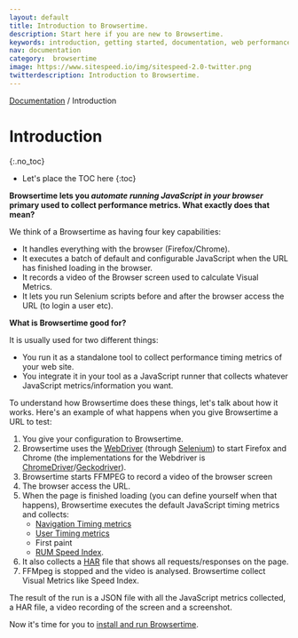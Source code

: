 ```yaml
---
layout: default
title: Introduction to Browsertime.
description: Start here if you are new to Browsertime.
keywords: introduction, getting started, documentation, web performance, browsertime
nav: documentation
category:  browsertime
image: https://www.sitespeed.io/img/sitespeed-2.0-twitter.png
twitterdescription: Introduction to Browsertime.
---
```

[Documentation](/documentation/browsertime/) / Introduction

# Introduction
{:.no_toc}

* Let's place the TOC here
{:toc}


**Browsertime lets you *automate running JavaScript in your browser* primary used to collect performance metrics. What exactly does that mean?**

We think of a Browsertime as having four key capabilities:

 - It handles everything with the browser (Firefox/Chrome).
 - It executes a batch of default and configurable JavaScript when the URL has finished loading in the browser.
 - It records a video of the Browser screen used to calculate Visual Metrics.
 - It lets you run Selenium scripts before and after the browser access the URL (to login a user etc).

**What is Browsertime good for?**

It is usually used for two different things:

 - You run it as a standalone tool to collect performance timing metrics of your web site.
 - You integrate it in your tool as a JavaScript runner that collects whatever JavaScript metrics/information you want.

To understand how Browsertime does these things, let's talk about how it works. Here's an example of what happens when you give Browsertime a URL to test:

1. You give your configuration to Browsertime.
2. Browsertime uses the [WebDriver](https://www.w3.org/TR/webdriver/) (through [Selenium](http://seleniumhq.github.io/selenium/docs/api/javascript/index.html)) to start Firefox and Chrome (the implementations for the Webdriver is [ChromeDriver](https://sites.google.com/a/chromium.org/chromedriver/)/[Geckodriver](https://github.com/mozilla/geckodriver/)).
3. Browsertime starts FFMPEG to record a video of the browser screen
4. The browser access the URL.
5. When the page is finished loading (you can define yourself when that happens), Browsertime executes the default JavaScript timing metrics and collects:
   - [Navigation Timing metrics](http://kaaes.github.io/timing/info.html)
   - [User Timing metrics](http://www.html5rocks.com/en/tutorials/webperformance/usertiming/)
   - First paint
   - [RUM Speed Index](https://github.com/WPO-Foundation/RUM-SpeedIndex).
6. It also collects a [HAR](http://www.softwareishard.com/blog/har-12-spec/) file that shows all requests/responses on the page.
7. FFMpeg is stopped and the video is analysed. Browsertime collect Visual Metrics like Speed Index.

The result of the run is a JSON file with all the JavaScript metrics collected, a HAR file, a video recording of the screen and a screenshot.

Now it's time for you to [install and run Browsertime](../installation/).
